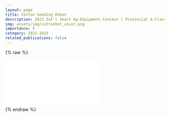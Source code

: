 ```yaml
---
layout: page
title: Cotton Seeding Robot
description: 2023 Int'l Smart Ag-Equipment Contest | Provincial A-Class 2nd Prize
img: assets/img/cottonbot_cover.png
importance: 5
category: 2022-2025
related_publications: false
---
```


{% raw %}

<div class="row justify-content-sm-center">
  <div class="col-sm-10 mt-3 mt-md-0">
    <div class="embed-responsive embed-responsive-16by9 rounded z-depth-1">
        <iframe src="//player.bilibili.com/player.html?isOutside=true&aid=112457051799552&bvid=BV1PPMSeTEcf&cid=500001549074578&p=1" scrolling="no" border="0" frameborder="no" framespacing="0" allowfullscreen="true">
        </iframe>
    </div>
  </div>
</div>
{% endraw %}
